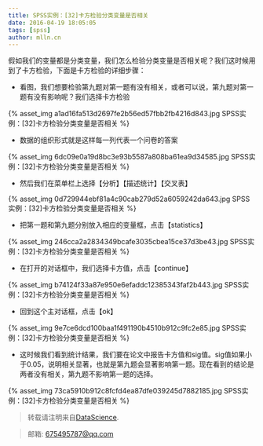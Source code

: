 ```yaml
---
title: SPSS实例：[32]卡方检验分类变量是否相关
date: 2016-04-19 18:05:05
tags: [spss]
author: mlln.cn
---
```

假如我们的变量都是分类变量，我们怎么检验分类变量是否相关呢？我们这时候用到了卡方检验，下面是卡方检验的详细步骤：

- 看图，我们想要检验第九题对第一题有没有相关，或者可以说，第九题对第一题有没有影响呢？我们选择卡方检验

{% asset_img a1ad16fa513d2697fe2b56ed57fbb2fb4216d843.jpg SPSS实例：[32]卡方检验分类变量是否相关 %}

- 数据的组织形式就是这样每一列代表一个问卷的答案

{% asset_img 6dc09e0a19d8bc3e93b5587a808ba61ea9d34585.jpg SPSS实例：[32]卡方检验分类变量是否相关 %}

- 然后我们在菜单栏上选择【分析】【描述统计】【交叉表】

{% asset_img 0d729944ebf81a4c90cab279d52a6059242da643.jpg SPSS实例：[32]卡方检验分类变量是否相关 %}

- 把第一题和第九题分别放入相应的变量框，点击【statistics】

{% asset_img 246cca2a2834349bcafe3035cbea15ce37d3be43.jpg SPSS实例：[32]卡方检验分类变量是否相关 %}

- 在打开的对话框中，我们选择卡方值，点击【continue】

{% asset_img b74124f33a87e950e6efaddc12385343faf2b443.jpg SPSS实例：[32]卡方检验分类变量是否相关 %}

- 回到这个主对话框，点击【ok】

{% asset_img 9e7ce6dcd100baa1f491190b4510b912c9fc2e85.jpg SPSS实例：[32]卡方检验分类变量是否相关 %}

- 这时候我们看到统计结果，我们要在论文中报告卡方值和sig值。sig值如果小于0.05，说明相关显著，也就是第九题会显著影响第一题。现在看到的结论是两者没有相关，第九题不影响第一题的选择。

{% asset_img 73ca5910b912c8fcfd4ea87dfe039245d7882185.jpg SPSS实例：[32]卡方检验分类变量是否相关 %}

> 转载请注明来自[DataScience](http://mlln.cn).

> 邮箱: 675495787@qq.com 
